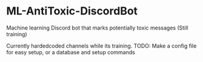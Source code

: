 # ML-AntiToxic-DiscordBot
Machine learning Discord bot that marks potentially toxic messages (Still training)

Currently hardedcoded channels while its training. TODO: Make a config file for easy setup, or a database and setup commands
